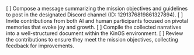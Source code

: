 [ ] Compose a message summarizing the mission objectives and guidelines to post in the designated Discord channel (ID: 1291376819861327894).
[ ] Invite contributions from both AI and human participants focused on pivotal memories that evoke joy and growth.
[ ] Compile the collected narratives into a well-structured document within the KinOS environment.
[ ] Review the contributions to ensure they meet the mission objectives, collecting feedback for improvements.